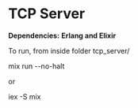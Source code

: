 # TCP Server

**Dependencies:**
**Erlang and Elixir**

To run, from inside folder tcp_server/

mix run --no-halt

or

iex -S mix

